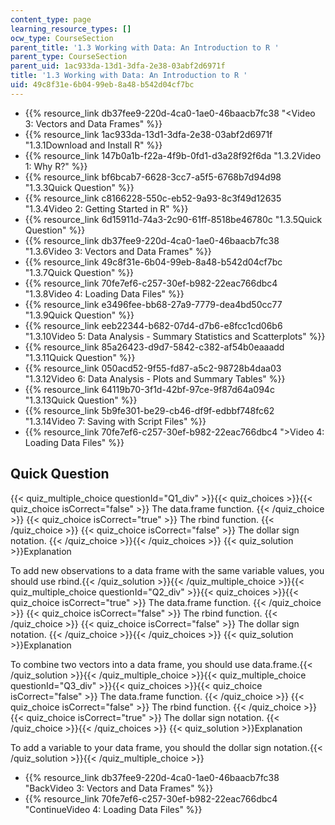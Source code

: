 ```yaml
---
content_type: page
learning_resource_types: []
ocw_type: CourseSection
parent_title: '1.3 Working with Data: An Introduction to R '
parent_type: CourseSection
parent_uid: 1ac933da-13d1-3dfa-2e38-03abf2d6971f
title: '1.3 Working with Data: An Introduction to R '
uid: 49c8f31e-6b04-99eb-8a48-b542d04cf7bc
---
```


*   {{% resource_link db37fee9-220d-4ca0-1ae0-46baacb7fc38 "\<Video 3: Vectors and Data Frames" %}}
*   {{% resource_link 1ac933da-13d1-3dfa-2e38-03abf2d6971f "1.3.1Download and Install R" %}}
*   {{% resource_link 147b0a1b-f22a-4f9b-0fd1-d3a28f92f6da "1.3.2Video 1: Why R?" %}}
*   {{% resource_link bf6bcab7-6628-3cc7-a5f5-6768b7d94d98 "1.3.3Quick Question" %}}
*   {{% resource_link c8166228-550c-eb52-9a93-8c3f49d12635 "1.3.4Video 2: Getting Started in R" %}}
*   {{% resource_link 6d15911d-74a3-2c90-61ff-8518be46780c "1.3.5Quick Question" %}}
*   {{% resource_link db37fee9-220d-4ca0-1ae0-46baacb7fc38 "1.3.6Video 3: Vectors and Data Frames" %}}
*   {{% resource_link 49c8f31e-6b04-99eb-8a48-b542d04cf7bc "1.3.7Quick Question" %}}
*   {{% resource_link 70fe7ef6-c257-30ef-b982-22eac766dbc4 "1.3.8Video 4: Loading Data Files" %}}
*   {{% resource_link e3496fee-bb68-27a9-7779-dea4bd50cc77 "1.3.9Quick Question" %}}
*   {{% resource_link eeb22344-b682-07d4-d7b6-e8fcc1cd06b6 "1.3.10Video 5: Data Analysis - Summary Statistics and Scatterplots" %}}
*   {{% resource_link 85a26423-d9d7-5842-c382-af54b0eaaadd "1.3.11Quick Question" %}}
*   {{% resource_link 050acd52-9f55-fd87-a5c2-98728b4daa03 "1.3.12Video 6: Data Analysis - Plots and Summary Tables" %}}
*   {{% resource_link 64119b70-3f1d-42bf-97ce-9f87d64a094c "1.3.13Quick Question" %}}
*   {{% resource_link 5b9fe301-be29-cb46-df9f-edbbf748fc62 "1.3.14Video 7: Saving with Script Files" %}}
*   {{% resource_link 70fe7ef6-c257-30ef-b982-22eac766dbc4 "\>Video 4: Loading Data Files" %}}

Quick Question
--------------

{{< quiz_multiple_choice questionId="Q1_div" >}}{{< quiz_choices >}}{{< quiz_choice isCorrect="false" >}}&nbsp;The data.frame function.&nbsp;{{< /quiz_choice >}}
{{< quiz_choice isCorrect="true" >}}&nbsp;The rbind function.&nbsp;{{< /quiz_choice >}}
{{< quiz_choice isCorrect="false" >}}&nbsp;The dollar sign notation.&nbsp;{{< /quiz_choice >}}{{< /quiz_choices >}}
{{< quiz_solution >}}Explanation

To add new observations to a data frame with the same variable values, you should use rbind.{{< /quiz_solution >}}{{< /quiz_multiple_choice >}}{{< quiz_multiple_choice questionId="Q2_div" >}}{{< quiz_choices >}}{{< quiz_choice isCorrect="true" >}}&nbsp;The data.frame function.&nbsp;{{< /quiz_choice >}}
{{< quiz_choice isCorrect="false" >}}&nbsp;The rbind function.&nbsp;{{< /quiz_choice >}}
{{< quiz_choice isCorrect="false" >}}&nbsp;The dollar sign notation.&nbsp;{{< /quiz_choice >}}{{< /quiz_choices >}}
{{< quiz_solution >}}Explanation

To combine two vectors into a data frame, you should use data.frame.{{< /quiz_solution >}}{{< /quiz_multiple_choice >}}{{< quiz_multiple_choice questionId="Q3_div" >}}{{< quiz_choices >}}{{< quiz_choice isCorrect="false" >}}&nbsp;The data.frame function.&nbsp;{{< /quiz_choice >}}
{{< quiz_choice isCorrect="false" >}}&nbsp;The rbind function.&nbsp;{{< /quiz_choice >}}
{{< quiz_choice isCorrect="true" >}}&nbsp;The dollar sign notation.&nbsp;{{< /quiz_choice >}}{{< /quiz_choices >}}
{{< quiz_solution >}}Explanation

To add a variable to your data frame, you should the dollar sign notation.{{< /quiz_solution >}}{{< /quiz_multiple_choice >}}

*   {{% resource_link db37fee9-220d-4ca0-1ae0-46baacb7fc38 "BackVideo 3: Vectors and Data Frames" %}}
*   {{% resource_link 70fe7ef6-c257-30ef-b982-22eac766dbc4 "ContinueVideo 4: Loading Data Files" %}}
